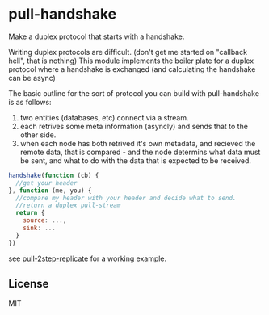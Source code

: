 # pull-handshake

Make a duplex protocol that starts with a handshake.

Writing duplex protocols are difficult.
(don't get me started on "callback hell", that is nothing)
This module implements the boiler plate for a duplex protocol
where a handshake is exchanged (and calculating the handshake can be async)

The basic outline for the sort of protocol you can build with pull-handshake is as follows:

1. two entities (databases, etc) connect via a stream.
2. each retrives some meta information (asyncly) and sends that to the other side.
3. when each node has both retrived it's own metadata, and recieved the remote data,
   that is compared - and the node determins what data must be sent, and what to do with
   the data that is expected to be received.

``` js
handshake(function (cb) {
  //get your header
}, function (me, you) {
  //compare my header with your header and decide what to send.
  //return a duplex pull-stream
  return {
    source: ...,
    sink: ...
  }
})

```

see [pull-2step-replicate](https://github.com/dominictarr/pull-2step-replicate)
for a working example.


## License

MIT
